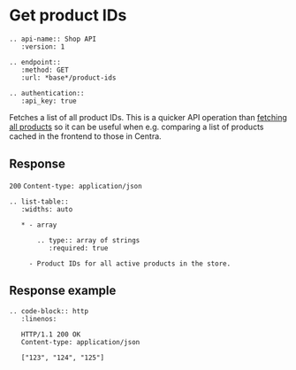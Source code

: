 # Get product IDs

```eval_rst
.. api-name:: Shop API
   :version: 1

.. endpoint::
   :method: GET
   :url: *base*/product-ids

.. authentication::
   :api_key: true
```

Fetches a list of all product IDs. This is a quicker API operation than [fetching all products](get-products) so it can be useful when e.g. comparing a list of products cached in the frontend to those in Centra.

## Response
`200` `Content-type: application/json`

```eval_rst
.. list-table::
   :widths: auto

   * - array

       .. type:: array of strings
          :required: true

     - Product IDs for all active products in the store.

```

## Response example

```eval_rst
.. code-block:: http
   :linenos:

   HTTP/1.1 200 OK
   Content-type: application/json

   ["123", "124", "125"]
```
